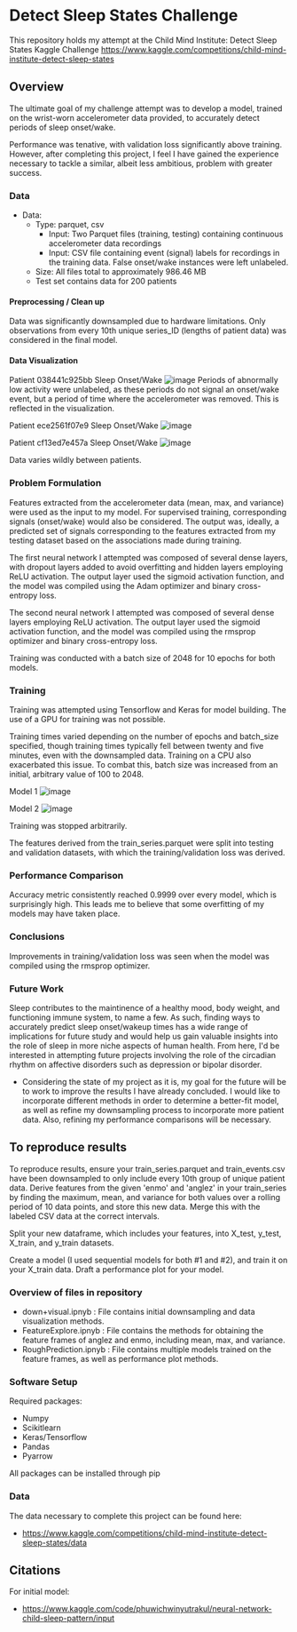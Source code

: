 # Detect Sleep States Challenge
This repository holds my attempt at the Child Mind Institute: Detect Sleep States Kaggle Challenge
https://www.kaggle.com/competitions/child-mind-institute-detect-sleep-states

## Overview

  The ultimate goal of my challenge attempt was to develop a model, trained on the wrist-worn accelerometer data provided, to accurately detect periods of sleep onset/wake.
  
  Performance was tenative, with validation loss significantly above training. However, after completing this project, I feel I have gained the experience necessary to tackle a similar, albeit less ambitious, problem with greater success.

### Data

* Data:
  * Type: parquet, csv
    * Input: Two Parquet files (training, testing) containing continuous accelerometer data recordings
    * Input: CSV file containing event (signal) labels for recordings in the training data. False onset/wake instances were left unlabeled.
  * Size: All files total to approximately 986.46 MB
  * Test set contains data for 200 patients
 
#### Preprocessing / Clean up

Data was significantly downsampled due to hardware limitations. 
Only observations from every 10th unique series_ID (lengths of patient data) was considered in the final model.

#### Data Visualization

Patient 038441c925bb Sleep Onset/Wake
![image](https://github.com/t-movaghar/SleepStateChallenge/assets/123412483/149cb51f-5be0-444a-9066-2b90a25b4a57)
Periods of abnormally low activity were unlabeled, as these periods do not signal an onset/wake event, but a period of time where the accelerometer was removed.
This is reflected in the visualization.

Patient ece2561f07e9 Sleep Onset/Wake
![image](https://github.com/t-movaghar/SleepStateChallenge/assets/123412483/2fd06559-7535-4ac6-a2af-55aac602e48e)

Patient cf13ed7e457a Sleep Onset/Wake
![image](https://github.com/t-movaghar/SleepStateChallenge/assets/123412483/f4dd33cd-a79d-45b7-b0d3-c62705ccfe49)

Data varies wildly between patients.

### Problem Formulation

  Features extracted from the accelerometer data (mean, max, and variance) were used as the input to my model. For supervised training, corresponding signals (onset/wake) would also be considered.
  The output was, ideally, a predicted set of signals corresponding to the features extracted from my testing dataset based on the associations made during training.  
  
  The first neural network I attempted was composed of several dense layers, with dropout layers added to avoid overfitting and hidden layers employing ReLU activation. The output layer used the sigmoid activation function, and the model was compiled using the Adam optimizer and binary cross-entropy loss.  
  
  The second neural network I attempted was composed of several dense layers employing ReLU activation. The output layer used the sigmoid activation function, and the model was compiled using the rmsprop optimizer and binary cross-entropy loss.  
  
  Training was conducted with a batch size of 2048 for 10 epochs for both models.

### Training

  Training was attempted using Tensorflow and Keras for model building.
  The use of a GPU for training was not possible.
  
  Training times varied depending on the number of epochs and batch_size specified, though training times typically fell between twenty and five minutes, even with the downsampled data. 
  Training on a CPU also exacerbated this issue. To combat this, batch size was increased from an initial, arbitrary value of 100 to 2048.

  Model 1
  ![image](https://github.com/t-movaghar/SleepStateChallenge/assets/123412483/041eb593-1330-42d1-b848-9b4eab160fcd)

  Model 2
  ![image](https://github.com/t-movaghar/SleepStateChallenge/assets/123412483/a7455e8d-d152-4c41-b618-a2557e459f40)


  Training was stopped arbitrarily.

  The features derived from the train_series.parquet were split into testing and validation datasets, with which the training/validation loss was derived.

### Performance Comparison

  Accuracy metric consistently reached 0.9999 over every model, which is surprisingly high.
  This leads me to believe that some overfitting of my models may have taken place.
  
### Conclusions

  Improvements in training/validation loss was seen when the model was compiled using the rmsprop optimizer.

### Future Work

Sleep contributes to the maintinence of a healthy mood, body weight, and functioning immune system, to name a few. As such, finding ways to accurately predict sleep onset/wakeup times has a wide range of implications for future study and would help us gain valuable insights into the role of sleep in more niche aspects of human health. From here, I'd be interested in attempting future projects involving the role of the circadian rhythm on affective disorders such as depression or bipolar disorder.

* Considering the state of my project as it is, my goal for the future will be to work to improve the results I have already concluded. I would like to incorporate different methods in order to determine a better-fit model, as well as refine my downsampling process to incorporate more patient data. Also, refining my performance comparisons will be necessary.

## To reproduce results
To reproduce results, ensure your train_series.parquet and train_events.csv have been downsampled to only include every 10th group of unique patient data.
Derive features from the given 'enmo' and 'anglez' in your train_series by finding the maximum, mean, and variance for both values over a rolling period of 10 data points, and store this new data. Merge this with the labeled CSV data at the correct intervals.

Split your new dataframe, which includes your features, into X_test, y_test, X_train, and y_train datasets.

Create a model (I used sequential models for both #1 and #2), and train it on your X_train data. Draft a performance plot for your model.

### Overview of files in repository

  * down+visual.ipnyb : File contains initial downsampling and data visualization methods.
  * FeatureExplore.ipnyb : File contains the methods for obtaining the feature frames of anglez and enmo, including mean, max, and variance.
  * RoughPrediction.ipnyb : File contains multiple models trained on the feature frames, as well as performance plot methods.


### Software Setup
Required packages:

  * Numpy
  * Scikitlearn
  * Keras/Tensorflow
  * Pandas
  * Pyarrow

All packages can be installed through pip
  

### Data

The data necessary to complete this project can be found here:
* https://www.kaggle.com/competitions/child-mind-institute-detect-sleep-states/data

## Citations

For initial model:
* https://www.kaggle.com/code/phuwichwinyutrakul/neural-network-child-sleep-pattern/input
  



